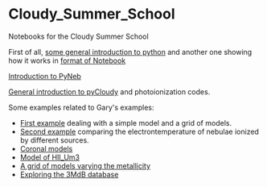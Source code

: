 # Cloudy_Summer_School
Notebooks for the Cloudy Summer School

First of all, [some general introduction to python](IntroPython.pdf) and another one showing how it works in [format of Notebook](Notebooks/Intro%20Python.ipynb)

[Introduction to PyNeb](Notebooks/Intro%20PyNeb.ipynb)

[General introduction to pyCloudy](pyCloudy.pdf) and photoionization codes.

Some examples related to Gary's examples:

* [First example](Notebooks/First%20Models.ipynb) dealing with a simple model and a grid of models.
* [Second example](Notebooks/SecondModels.ipynb) comparing the electrontemperature of nebulae ionized by different sources.
* [Coronal models](Notebooks/Coronal.ipynb)
* [Model of HII_Um3](Notebooks/hii_Um3.ipynb)
* [A grid of models varying the metallicity](Notebooks/VaryZ.ipynb)
* [Exploring the 3MdB database](Notebooks/explore%203MdB.ipynb)
